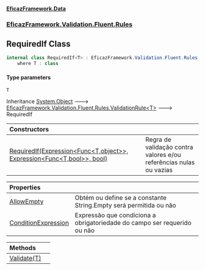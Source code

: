 #### [EficazFramework.Data](EficazFrameworkData.md 'EficazFramework Data')
### [EficazFramework.Validation.Fluent.Rules](EficazFrameworkData.md#EficazFramework.Validation.Fluent.Rules 'EficazFramework.Validation.Fluent.Rules')

## RequiredIf<T> Class

```csharp
internal class RequiredIf<T> : EficazFramework.Validation.Fluent.Rules.ValidationRule<T>
    where T : class
```
#### Type parameters

<a name='EficazFramework.Validation.Fluent.Rules.RequiredIf_T_.T'></a>

`T`

Inheritance [System.Object](https://docs.microsoft.com/en-us/dotnet/api/System.Object 'System.Object') &#129106; [EficazFramework.Validation.Fluent.Rules.ValidationRule&lt;](EficazFramework.Validation.Fluent.Rules/ValidationRule_T_.md 'EficazFramework.Validation.Fluent.Rules.ValidationRule<T>')[T](EficazFramework.Validation.Fluent.Rules/RequiredIf_T_.md#EficazFramework.Validation.Fluent.Rules.RequiredIf_T_.T 'EficazFramework.Validation.Fluent.Rules.RequiredIf<T>.T')[&gt;](EficazFramework.Validation.Fluent.Rules/ValidationRule_T_.md 'EficazFramework.Validation.Fluent.Rules.ValidationRule<T>') &#129106; RequiredIf<T>

| Constructors | |
| :--- | :--- |
| [RequiredIf(Expression&lt;Func&lt;T,object&gt;&gt;, Expression&lt;Func&lt;T,bool&gt;&gt;, bool)](EficazFramework.Validation.Fluent.Rules/RequiredIf_T_/RequiredIf(Expression_Func_T,object__,Expression_Func_T,bool__,bool).md 'EficazFramework.Validation.Fluent.Rules.RequiredIf<T>.RequiredIf(System.Linq.Expressions.Expression<System.Func<T,object>>, System.Linq.Expressions.Expression<System.Func<T,bool>>, bool)') | Regra de validação contra valores e/ou referências nulas ou vazias |

| Properties | |
| :--- | :--- |
| [AllowEmpty](EficazFramework.Validation.Fluent.Rules/RequiredIf_T_/AllowEmpty.md 'EficazFramework.Validation.Fluent.Rules.RequiredIf<T>.AllowEmpty') | Obtém ou define se a constante String.Empty será permitida ou não |
| [ConditionExpression](EficazFramework.Validation.Fluent.Rules/RequiredIf_T_/ConditionExpression.md 'EficazFramework.Validation.Fluent.Rules.RequiredIf<T>.ConditionExpression') | Expressão que condiciona a obrigatoriedade do campo ser requerido ou não |

| Methods | |
| :--- | :--- |
| [Validate(T)](EficazFramework.Validation.Fluent.Rules/RequiredIf_T_/Validate(T).md 'EficazFramework.Validation.Fluent.Rules.RequiredIf<T>.Validate(T)') | |
